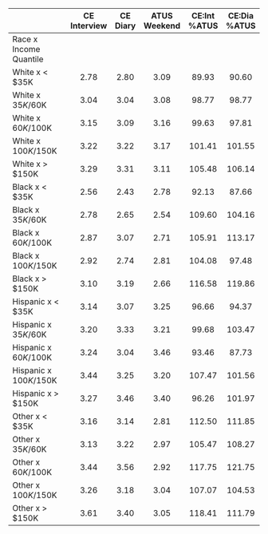 
|                      | CE<br>Interview |  CE<br>Diary | ATUS<br>Weekend | CE:Int<br>%ATUS | CE:Dia<br>%ATUS |
| -------------------- | :----------: | :----------: | :----------: | :----------: | :----------: |
| Race x Income Quantile |              |              |              |              |              |
| White x     < $35K   |         2.78 |         2.80 |         3.09 |        89.93 |        90.60 |
| White x  $35K/$60K   |         3.04 |         3.04 |         3.08 |        98.77 |        98.77 |
| White x  $60K/$100K  |         3.15 |         3.09 |         3.16 |        99.63 |        97.81 |
| White x $100K/$150K  |         3.22 |         3.22 |         3.17 |       101.41 |       101.55 |
| White x     > $150K  |         3.29 |         3.31 |         3.11 |       105.48 |       106.14 |
| Black x     < $35K   |         2.56 |         2.43 |         2.78 |        92.13 |        87.66 |
| Black x  $35K/$60K   |         2.78 |         2.65 |         2.54 |       109.60 |       104.16 |
| Black x  $60K/$100K  |         2.87 |         3.07 |         2.71 |       105.91 |       113.17 |
| Black x $100K/$150K  |         2.92 |         2.74 |         2.81 |       104.08 |        97.48 |
| Black x     > $150K  |         3.10 |         3.19 |         2.66 |       116.58 |       119.86 |
| Hispanic x     < $35K |         3.14 |         3.07 |         3.25 |        96.66 |        94.37 |
| Hispanic x  $35K/$60K |         3.20 |         3.33 |         3.21 |        99.68 |       103.47 |
| Hispanic x  $60K/$100K |         3.24 |         3.04 |         3.46 |        93.46 |        87.73 |
| Hispanic x $100K/$150K |         3.44 |         3.25 |         3.20 |       107.47 |       101.56 |
| Hispanic x     > $150K |         3.27 |         3.46 |         3.40 |        96.26 |       101.97 |
| Other x     < $35K   |         3.16 |         3.14 |         2.81 |       112.50 |       111.85 |
| Other x  $35K/$60K   |         3.13 |         3.22 |         2.97 |       105.47 |       108.27 |
| Other x  $60K/$100K  |         3.44 |         3.56 |         2.92 |       117.75 |       121.75 |
| Other x $100K/$150K  |         3.26 |         3.18 |         3.04 |       107.07 |       104.53 |
| Other x     > $150K  |         3.61 |         3.40 |         3.05 |       118.41 |       111.79 |

